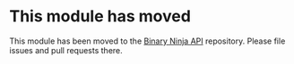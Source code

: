 # This module has moved

This module has been moved to the [Binary Ninja API](https://github.com/Vector35/binaryninja-api/tree/dev/view/macho) repository. Please file issues and pull requests there.

